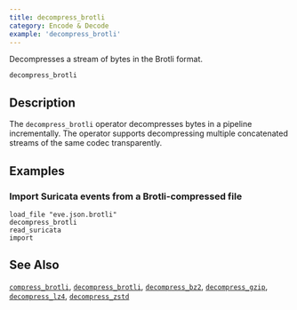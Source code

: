 ```yaml
---
title: decompress_brotli
category: Encode & Decode
example: 'decompress_brotli'
---
```


Decompresses a stream of bytes in the Brotli format.

```tql
decompress_brotli
```

## Description

The `decompress_brotli` operator decompresses bytes in a pipeline incrementally.
The operator supports decompressing multiple concatenated streams
of the same codec transparently.

## Examples

### Import Suricata events from a Brotli-compressed file

```tql
load_file "eve.json.brotli"
decompress_brotli
read_suricata
import
```

## See Also

[`compress_brotli`](/reference/operators/compress_brotli),
[`decompress_brotli`](/reference/operators/decompress_brotli),
[`decompress_bz2`](/reference/operators/decompress_bz2),
[`decompress_gzip`](/reference/operators/decompress_gzip),
[`decompress_lz4`](/reference/operators/decompress_lz4),
[`decompress_zstd`](/reference/operators/decompress_zstd)
